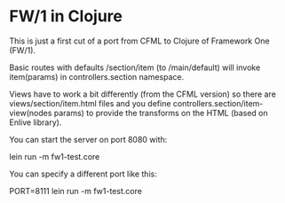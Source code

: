 FW/1 in Clojure
===============

This is just a first cut of a port from CFML to Clojure of Framework One (FW/1).

Basic routes with defaults /section/item (to /main/default) will invoke item(params) in controllers.section namespace.

Views have to work a bit differently (from the CFML version) so there are views/section/item.html files and you define controllers.section/item-view(nodes params) to provide the transforms on the HTML (based on Enlive library).

You can start the server on port 8080 with:

lein run -m fw1-test.core

You can specify a different port like this:

PORT=8111 lein run -m fw1-test.core
